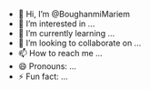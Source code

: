 - 👋 Hi, I’m @BoughanmiMariem
- 👀 I’m interested in ...
- 🌱 I’m currently learning ...
- 💞️ I’m looking to collaborate on ...
- 📫 How to reach me ...
- 😄 Pronouns: ...
- ⚡ Fun fact: ...

<!---
BoughanmiMariem/BoughanmiMariem is a ✨ special ✨ repository because its `README.md` (this file) appears on your GitHub profile.
You can click the Preview link to take a look at your changes.
--->
